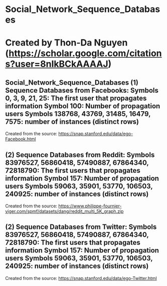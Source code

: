 # Social_Network_Sequence_Databases
# Created by Thon-Da Nguyen (https://scholar.google.com/citations?user=8nIkBCkAAAAJ)
Social_Network_Sequence_Databases
(1) Sequence Databases from Facebooks:
Symbols 0, 3, 9, 21, 25: The first user that propagates information
Symbol 100: Number of propagation users
Symbols 138768, 43769, 31485, 16479, 7575: number of instances (distinct rows)
----------------------------------------------------------------------------------------------------------------
Created from the source: https://snap.stanford.edu/data/ego-Facebook.html

(2) Sequence Databases from Reddit:
Symbols 83976527, 56860418, 57490887, 67864340, 72818790: The first users that propagates information
Symbol 157: Number of propagation users
Symbols 59063, 35901, 53770, 106503, 240925: number of instances (distinct rows)
---------------------------------------------------------------------------------------------------------------------------------------------
Created from the source: https://www.philippe-fournier-viger.com/spmf/datasets/dang/reddit_multi_5K_graph.zip

(2) Sequence Databases from Twitter:
Symbols 83976527, 56860418, 57490887, 67864340, 72818790: The first users that propagates information
Symbol 157: Number of propagation users
Symbols 59063, 35901, 53770, 106503, 240925: number of instances (distinct rows)
---------------------------------------------------------------------------------------------------------------------------------------------
Created from the source: https://snap.stanford.edu/data/ego-Twitter.html




